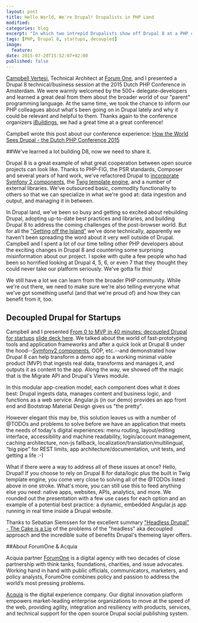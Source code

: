 ```yaml
---
layout: post
title: Hello World, We're Drupal! Drupalists in PHP Land
modified:
categories: blog
excerpt: "In which two intrepid Drupalists show off Drupal 8 at a PHP conference."
tags: [PHP, Drupal 8, startups, decoupled]
image:
  feature:
date: 2015-07-20T15:52:07+02:00
published: false
---
```


[Campbell Vertesi](https://www.drupal.org/u/ohthehugemanatee), Technical Architect at [Forum One](http://forumone.com/), and I presented a Drupal 8 technical/business session at the 2015 Dutch PHP Conference in Amsterdam. We were warmly welcomed by the 500+ delegate-developers and learned a great deal from them about the broader world of our "parent" programming language. At the same time, we took the chance to inform our PHP colleagues about what's been going on in Drupal lately and why it could be relevant and helpful to them. Thanks again to the conference organizers [iBuildings](http://www.ibuildings.nl/), we had a great time at a great conference!

Campbell wrote this post about our conference experience: [How the World Sees Drupal - the Dutch PHP Conference 2015](https://ohthehugemanatee.org/blog/2015/06/27/dutch-php-conference-2015/)

##We've learned a lot building D8, now we need to share it.

Drupal 8 is a great example of what great cooperation between open source projects can look like. Thanks to PHP-FIG, the PSR standards, Composer and several years of hard work, we've refactored Drupal to [incorporate Symfony 2 components](http://symfony.com/projects/drupal), the [Twig template engine](http://twig.sensiolabs.org/), and a number of external libraries. We've outsourced basic, commodity functionality to others so that we can specialize in what we're good at: data ingestion and output, and managing it in between.

In Drupal land, we've been so busy and getting so excited about rebuilding Drupal, adopting up-to-date best practices and libraries, and building Drupal 8 to address the coming challenges of the post-browser world. But for all the ["Getting off the Island"](http://www.garfieldtech.com/blog/off-the-island-2013) we've done technically, apparently we haven't been spreading the word about it very well outside of Drupal. Campbell and I spent a lot of our time telling other PHP developers about the exciting changes in Drupal 8 and countering some surprising misinformation about our project. I spoke with quite a few people who had been so horrified looking at Drupal 4, 5, 6, or even 7 that they thought they could never take our platform seriously. We've gotta fix this!

We still have a lot we can learn from the broader PHP community. While we're out there, we need to make sure we're also telling everyone what we've got something useful (and that we're proud of) and how they can benefit from it, too.

## Decoupled Drupal for Startups

Campbell and I presented [From 0 to MVP in 40 minutes: decoupled Drupal for startups](http://www.phpconference.nl/schedule#conference-day-2/0-mvp-40-minutes-decoupled-drupal-startups) [slide deck here](http://www.slideshare.net/horncologne/0to-mvp-dutchphpcon). We talked about the world of fast-prototyping tools and application frameworks and after a quick look at Drupal 8 under the hood--[Symfony2 components](http://symfony.com/projects/drupal), OOP, etc.--and demonstrated how Drupal 8 can help transform a demo app to a working minimal viable product (MVP) that ingests real data, transforms and manages it, and outputs it as content to the app. Along the way, we showed off the magic that is the Migrate API and Drupal's Views module.

In this modular app-creation model, each component does what it does best: Drupal ingests data, manages content and business logic, and functions as a web service. Angular.js (in our demo) provides an app front end and Bootstrap Material Design gives us "the pretty".

However elegant this may be, this solution leaves us with a number of @TODOs and problems to solve before we have an application that meets the needs of today's digital experiences: menu routing, layout/editing interface, accessibility and machine readability, login/account management, caching architecture, non-js fallback, localization/translation/multilingual, “big pipe” for REST limits, app architecture/documentation, unit tests, and getting a life :-)

What if there were a way to address all of these issues at once? Hello, Drupal! If you choose to rely on Drupal 8 for data/logic plus the built in Twig template engine, you come very close to solving all of the @TODOs listed above in one stroke. What's more, you can still use this to feed anything else you need: native apps, websites, APIs, analytics, and more. We rounded out the presentation with a few use cases for each option and an example of a potential best practice: a dynamic, embedded Angular.js app running in real time inside a Drupal website.

Thanks to Sebatian Siemssen for the excellent summary ["Headless Drupal" - The Cake is a Lie](http://www.zensations.at/blog/headless-drupal-cake-lie) of the problems of the "headless" aka decoupled approach and the incredible suite of benefits Drupal's themeing layer offers.

##About ForumOne &amp; Acquia

Acquia partner [ForumOne](http://forumone.com) is a digital agency with two decades of close partnership with think tanks, foundations, charities, and issue advocates. Working hand in hand with public officials, communicators, marketers, and policy analysts, ForumOne combines policy and passion to address the world’s most pressing problems.

[Acquia](http://acquia.com) is the digital experience company. Our digital innovation platform empowers market-leading enterprise organizations to move at the speed of the web, providing agility, integration and resiliency with products, services, and technical support for the open source Drupal social publishing system.
